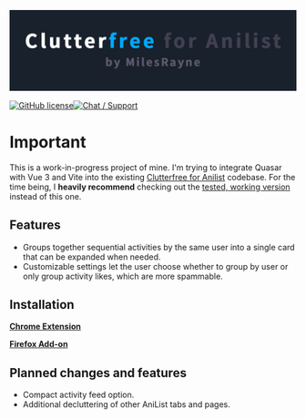 ![Clutterfree for Anilist](./github/img/banner.jpg "Clutterfree for Anilist")

[![GitHub license](https://img.shields.io/badge/License-MIT-blue.svg?style=flat-square)](https://raw.githubusercontent.com/MilesRayne/clutterfree-for-anilist/main/LICENSE)[![Chat / Support](https://img.shields.io/badge/Support-Discord-7289DA.svg?style=flat-square)](https://discord.gg/M2kryqC3C3)

# Important

This is a work-in-progress project of mine.
I'm trying to integrate Quasar with Vue 3 and Vite into the existing [Clutterfree for Anilist](https://github.com/MilesRayne/clutterfree-for-anilist) codebase.
For the time being, I **heavily recommend** checking out the [tested, working version](https://github.com/MilesRayne/clutterfree-for-anilist) instead of this one.

## Features

- Groups together sequential activities by the same user into a single card that can be expanded when needed.
- Customizable settings let the user choose whether to group by user or only group activity likes, which are more spammable.

## Installation

[**Chrome Extension**](https://chrome.google.com/webstore/detail/clutterfree-for-anilist/hfgmcmijjnccacoefjdndepfkbaejllb)

[**Firefox Add-on**](https://addons.mozilla.org/en-US/firefox/addon/clutterfree-for-anilist/)

## Planned changes and features

- Compact activity feed option.
- Additional decluttering of other AniList tabs and pages.
